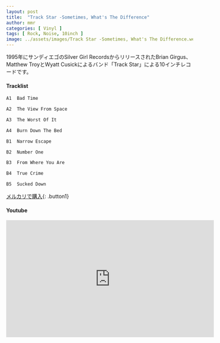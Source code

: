 ```yaml
---
layout: post
title:  "Track Star -Sometimes, What's The Difference"
author: mmr
categories: [ Vinyl ]
tags: [ Rock, Noise, 10inch ]
image: ../assets/images/Track Star -Sometimes, What's The Difference.webp
---
```


1995年にサンディエゴのSilver Girl RecordsからリリースされたBrian Girgus、Matthew TroyとWyatt Cusickによるバンド「Track Star」による10インチレコードです。

#### Tracklist
```md
A1  Bad Time

A2  The View From Space

A3  The Worst Of It

A4  Burn Down The Bed

B1  Narrow Escape

B2  Number One

B3  From Where You Are

B4  True Crime

B5  Sucked Down
```

[メルカリで購入](https://jp.mercari.com/item/m94673637553?afid=6142608987){: .button1}

#### Youtube
<iframe width="560" height="315" src="https://www.youtube.com/embed/dxsMRHHwGsk?si=QqNZYMdHkQP2s-Zb" title="YouTube video player" frameborder="0" allow="accelerometer; autoplay; clipboard-write; encrypted-media; gyroscope; picture-in-picture; web-share" referrerpolicy="strict-origin-when-cross-origin" allowfullscreen></iframe>